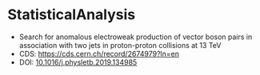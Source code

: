 # StatisticalAnalysis

- Search for anomalous electroweak production of vector boson pairs in association with two jets in proton-proton collisions at 13 TeV
- CDS: https://cds.cern.ch/record/2674979?ln=en
- DOI: [10.1016/j.physletb.2019.134985](https://doi.org/10.1016/j.physletb.2019.134985)
